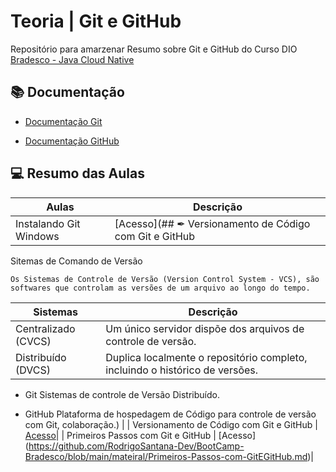 
# Teoria | Git e GitHub

Repositório para amarzenar Resumo sobre Git e GitHub
do Curso DIO [Bradesco - Java Cloud Native ](https://www.dio.me/sign-up)

 ## 📚 Documentação 

- [Documentação Git](https://git-scm.com/doc)

- [Documentação GitHub](https://docs.github.com/pt)


##  💻 Resumo das Aulas 

| Aulas | Descrição |
| ----- | --------- |
| Instalando Git Windows | [Acesso](## ✒ Versionamento de Código com Git e GitHub


 Sitemas de Comando de Versão 

 `Os Sistemas de Controle de Versão (Version Control System - VCS), são softwares que controlam as versões de um arquivo ao longo do tempo.`

 | Sistemas | Descrição |
 | -------- | --------- | 
 | Centralizado (CVCS)| Um único servidor dispõe dos arquivos de controle de versão.|
 | Distribuído (DVCS) | Duplica localmente o repositório completo, incluindo o histórico de versões.|  




   - Git 
 Sistemas de controle de Versão Distribuído.

   * GitHub
 Plataforma de hospedagem de Código para controle de versão com Git, colaboração.) |
| Versionamento de Código com Git e GitHub | [Acesso](https://web.dio.me/course/versionamento-de-codigo-com-git-e-github/learning/f9b294d2-f8ca-4364-9031-1e897721b3e2?autoplay=1&back=%2Ftrack%2Fbradesco-java-cloud-native&moduleId=undefined&tab=undefined)|
| Primeiros Passos com Git e GitHub | [Acesso] (https://github.com/RodrigoSantana-Dev/BootCamp-Bradesco/blob/main/mateiral/Primeiros-Passos-com-GitEGitHub.md)|
